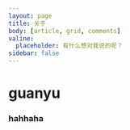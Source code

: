```yaml
---
layout: page
title: 关于
body: [article, grid, comments]
valine:
  placeholder: 有什么想对我说的呢？
sidebar: false
---
```


# guanyu

### hahhaha